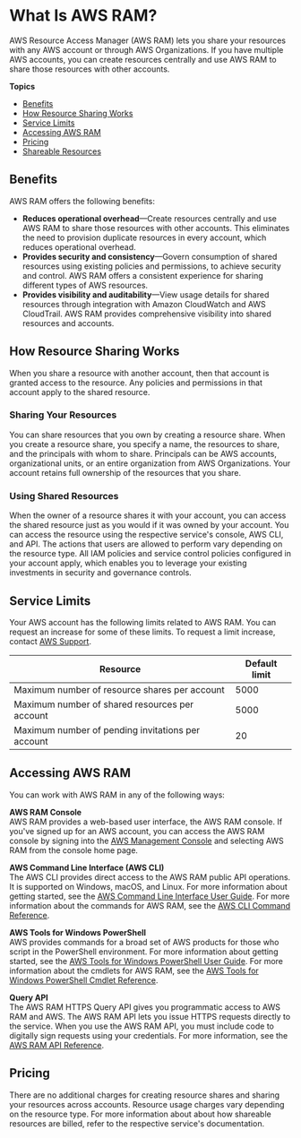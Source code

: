 # What Is AWS RAM?<a name="what-is"></a>

AWS Resource Access Manager \(AWS RAM\) lets you share your resources with any AWS account or through AWS Organizations\. If you have multiple AWS accounts, you can create resources centrally and use AWS RAM to share those resources with other accounts\.

**Topics**
+ [Benefits](#what-is-features)
+ [How Resource Sharing Works](#what-is-how)
+ [Service Limits](#what-is-limits)
+ [Accessing AWS RAM](#what-is-accessing)
+ [Pricing](#what-is-pricing)
+ [Shareable Resources](shareable.md)

## Benefits<a name="what-is-features"></a>

AWS RAM offers the following benefits:
+ **Reduces operational overhead**—Create resources centrally and use AWS RAM to share those resources with other accounts\. This eliminates the need to provision duplicate resources in every account, which reduces operational overhead\.
+ **Provides security and consistency**—Govern consumption of shared resources using existing policies and permissions, to achieve security and control\. AWS RAM offers a consistent experience for sharing different types of AWS resources\.
+ **Provides visibility and auditability**—View usage details for shared resources through integration with Amazon CloudWatch and AWS CloudTrail\. AWS RAM provides comprehensive visibility into shared resources and accounts\.

## How Resource Sharing Works<a name="what-is-how"></a>

When you share a resource with another account, then that account is granted access to the resource\. Any policies and permissions in that account apply to the shared resource\.

### Sharing Your Resources<a name="what-is-how-sharing"></a>

You can share resources that you own by creating a resource share\. When you create a resource share, you specify a name, the resources to share, and the principals with whom to share\. Principals can be AWS accounts, organizational units, or an entire organization from AWS Organizations\. Your account retains full ownership of the resources that you share\.

### Using Shared Resources<a name="what-is-how-shared"></a>

When the owner of a resource shares it with your account, you can access the shared resource just as you would if it was owned by your account\. You can access the resource using the respective service's console, AWS CLI, and API\. The actions that users are allowed to perform vary depending on the resource type\. All IAM policies and service control policies configured in your account apply, which enables you to leverage your existing investments in security and governance controls\.

## Service Limits<a name="what-is-limits"></a>

Your AWS account has the following limits related to AWS RAM\. You can request an increase for some of these limits\. To request a limit increase, contact [AWS Support](https://console.aws.amazon.com/support/home#/)\.


| Resource | Default limit | 
| --- | --- | 
|  Maximum number of resource shares per account  |  5000  | 
|  Maximum number of shared resources per account  |  5000  | 
|  Maximum number of pending invitations per account  |  20  | 

## Accessing AWS RAM<a name="what-is-accessing"></a>

You can work with AWS RAM in any of the following ways:

**AWS RAM Console**  
AWS RAM provides a web\-based user interface, the AWS RAM console\. If you've signed up for an AWS account, you can access the AWS RAM console by signing into the [AWS Management Console](https://console.aws.amazon.com/) and selecting AWS RAM from the console home page\.

**AWS Command Line Interface \(AWS CLI\)**  
The AWS CLI provides direct access to the AWS RAM public API operations\. It is supported on Windows, macOS, and Linux\. For more information about getting started, see the [AWS Command Line Interface User Guide](https://docs.aws.amazon.com/cli/latest/userguide/)\. For more information about the commands for AWS RAM, see the [AWS CLI Command Reference](https://docs.aws.amazon.com/cli/latest/reference/)\.

**AWS Tools for Windows PowerShell**  
AWS provides commands for a broad set of AWS products for those who script in the PowerShell environment\. For more information about getting started, see the [AWS Tools for Windows PowerShell User Guide](https://docs.aws.amazon.com/powershell/latest/userguide/)\. For more information about the cmdlets for AWS RAM, see the [AWS Tools for Windows PowerShell Cmdlet Reference](https://docs.aws.amazon.com/powershell/latest/reference/)\.

**Query API**  
The AWS RAM HTTPS Query API gives you programmatic access to AWS RAM and AWS\. The AWS RAM API lets you issue HTTPS requests directly to the service\. When you use the AWS RAM API, you must include code to digitally sign requests using your credentials\. For more information, see the [AWS RAM API Reference](https://docs.aws.amazon.com/ram/latest/APIReference/Welcome.html)\.

## Pricing<a name="what-is-pricing"></a>

There are no additional charges for creating resource shares and sharing your resources across accounts\. Resource usage charges vary depending on the resource type\. For more information about about how shareable resources are billed, refer to the respective service's documentation\.